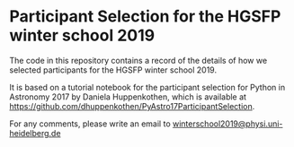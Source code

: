Participant Selection for the HGSFP winter school 2019
======================================================

The code in this repository contains a record of the details of
how we selected participants for the HGSFP winter school 2019.

It is based on a tutorial notebook for the participant selection for Python in Astronomy 2017 by Daniela Huppenkothen, which is available at https://github.com/dhuppenkothen/PyAstro17ParticipantSelection.

For any comments, please write an email to  winterschool2019@physi.uni-heidelberg.de
